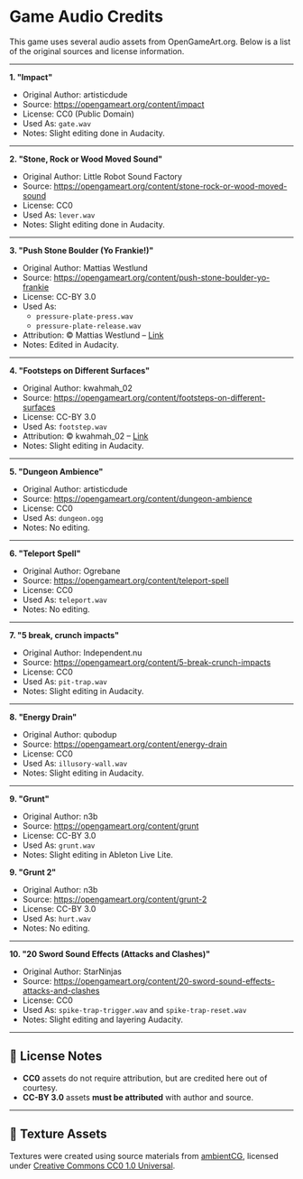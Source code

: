 # Game Audio Credits

This game uses several audio assets from OpenGameArt.org. Below is a list of the original sources and license information.

---

**1. "Impact"**
- Original Author: artisticdude
- Source: https://opengameart.org/content/impact
- License: CC0 (Public Domain)
- Used As: `gate.wav`
- Notes: Slight editing done in Audacity.

---

**2. "Stone, Rock or Wood Moved Sound"**
- Original Author: Little Robot Sound Factory
- Source: https://opengameart.org/content/stone-rock-or-wood-moved-sound
- License: CC0
- Used As: `lever.wav`
- Notes: Slight editing done in Audacity.

---

**3. "Push Stone Boulder (Yo Frankie!)"**
- Original Author: Mattias Westlund
- Source: https://opengameart.org/content/push-stone-boulder-yo-frankie
- License: CC-BY 3.0
- Used As:
  - `pressure-plate-press.wav`
  - `pressure-plate-release.wav`
- Attribution: © Mattias Westlund – [Link](https://opengameart.org/content/push-stone-boulder-yo-frankie)
- Notes: Edited in Audacity.

---

**4. "Footsteps on Different Surfaces"**
- Original Author: kwahmah_02
- Source: https://opengameart.org/content/footsteps-on-different-surfaces
- License: CC-BY 3.0
- Used As: `footstep.wav`
- Attribution: © kwahmah_02 – [Link](https://opengameart.org/content/footsteps-on-different-surfaces)
- Notes: Slight editing in Audacity.

---

**5. "Dungeon Ambience"**
- Original Author: artisticdude
- Source: https://opengameart.org/content/dungeon-ambience
- License: CC0
- Used As: `dungeon.ogg`
- Notes: No editing.

---

**6. "Teleport Spell"**
- Original Author: Ogrebane
- Source: https://opengameart.org/content/teleport-spell
- License: CC0
- Used As: `teleport.wav`
- Notes: No editing.

---

**7. "5 break, crunch impacts"**
- Original Author: Independent.nu
- Source: https://opengameart.org/content/5-break-crunch-impacts
- License: CC0
- Used As: `pit-trap.wav`
- Notes: Slight editing in Audacity.

---

**8. "Energy Drain"**
- Original Author: qubodup
- Source: https://opengameart.org/content/energy-drain
- License: CC0
- Used As: `illusory-wall.wav`
- Notes: Slight editing in Audacity.

---

**9. "Grunt"**
- Original Author: n3b
- Source: https://opengameart.org/content/grunt
- License: CC-BY 3.0
- Used As: `grunt.wav`
- Notes: Slight editing in Ableton Live Lite.

**9. "Grunt 2"**
- Original Author: n3b
- Source: https://opengameart.org/content/grunt-2
- License: CC-BY 3.0
- Used As: `hurt.wav`
- Notes: No editing.

---

**10. "20 Sword Sound Effects (Attacks and Clashes)"**
- Original Author: StarNinjas
- Source: https://opengameart.org/content/20-sword-sound-effects-attacks-and-clashes
- License: CC0
- Used As: `spike-trap-trigger.wav` and `spike-trap-reset.wav`
- Notes: Slight editing and layering Audacity.

---

## 📄 License Notes

- **CC0** assets do not require attribution, but are credited here out of courtesy.
- **CC-BY 3.0** assets **must be attributed** with author and source.

---

## 🧱 Texture Assets

Textures were created using source materials from [ambientCG](https://ambientcg.com/), licensed under [Creative Commons CC0 1.0 Universal](https://creativecommons.org/publicdomain/zero/1.0/).
